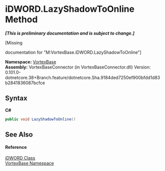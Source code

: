 # iDWORD.LazyShadowToOnline Method 
 _**\[This is preliminary documentation and is subject to change.\]**_

\[Missing <summary> documentation for "M:VortexBase.iDWORD.LazyShadowToOnline"\]

**Namespace:**&nbsp;<a href="N_VortexBase.md">VortexBase</a><br />**Assembly:**&nbsp;VortexBaseConnector (in VortexBaseConnector.dll) Version: 0.101.0-dotnetcore.38+Branch.feature/dotnetcore.Sha.9184ded7250ef900bfdd1d83b2841836087bcfce

## Syntax

**C#**<br />
``` C#
public void LazyShadowToOnline()
```


## See Also


#### Reference
<a href="T_VortexBase_iDWORD.md">iDWORD Class</a><br /><a href="N_VortexBase.md">VortexBase Namespace</a><br />